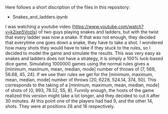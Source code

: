 Here follows a short discription of the files in this repository:

- Snakes_and_ladders.ipynb
  
I was watching a youtube video (https://www.youtube.com/watch?v=k2ixp5VozIs) of two guys playing snakes and ladders, but with the twist that every ladder was now a snake. If that was not enough, they decided that everytime one goes down a snake, they have to take a shot. I wondered how many shots they would have to take if they stuck to the rules, so I decided to model the game and simulate the results. This was very easy as snakes and ladders does not have a strategy, it is simply a 100% luck-based dice game. 
Simulating 1000000 games using the normal rules gives a [minimum, maximum, mean, median, mode] number of throws of [7, 569, 56.68, 45, 24]. If we use their rules we get for the [minimum, maximum, mean, median, mode] number of throws [20, 6228, 524.14, 374, 50]. This corresponds to the taking of a [minimum, maximum, mean, median, mode] of shots of [0, 993, 78.52, 55, 8]. 
Funnily enough, the hosts of the game realized this version might take a lot longer, and they decided to cut it after 30 minutes. At this point one of the players had had 9, and the other 14, shots. They were at positions 28 and 16 respectively. 

